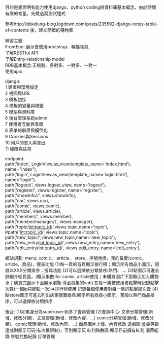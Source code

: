 目的是想證明有能力使用django、python coding與資料庫基本概念，由於時間有限的考量，先跳過寫測試程式  

參考http://dokelung-blog.logdown.com/posts/235592-django-notes-table-of-contents 後，建立簡單的購物車  

練習主題:  
FrontEnd: 展示會使用bootstrap、輪播功能  
了解RESTful API  
了解Entity-relationship model  
RDB基本概念:正規劃、多對多、一對多、一對一  
使用ajax  

django:  
1	建置與環境設定  
2	視圖與URL  
3	模板初探  
4	模板的變量與標籤  
5	模型與資料庫  
6	後台管理系統admin  
7	使用者互動與表單  
8	表單的驗證與模型化  
9	Cookies與Sessions  
10	用戶的登入與登出  
11	權限與註冊  

endpoint:  
path('index', LoginView.as_view(template_name='index.html'), name="index"),  
path('login', LoginView.as_view(template_name='login.html'), name="login"),  
path('logout/', views.logout_view, name='logout'),  
path('register/', views.register, name='register'),  
path('showinfo/<attr>/', views.showinfo),  
path('car', views.car),  
path('comic', views.comic),  
path('article', views.article),  
path('member/<attr>/', views.member),  
path('member/manager/<attr>/', views.manager),  
path('topic/<int:topic_id>/',views.topic,name='topic'), #path('<int:topic_id>/',views.topic,name='topic'),  
path('new_topic/',views.new_topic,name='new_topic'),  
path('new_entry/<int:topic_id>/',views.new_entry,name='new_entry'),  
path('edit_entry/<int:entry_id>/', views.edit_entry, name='edit_entry'),

網站規劃:
menu: comic， article， store，序號兌換，我的最愛(comic， article，商品)，搜尋功能 (1)每一頁的首頁顯示排行榜；顯示所有商品小圖示，預設以XXX分類排序；搜尋功能 (2)可以選擇依分類排序:熱門、.... (3)點圖示可進去詳細介紹頁面，(顯示集數:for comic, article使用；未購買圖片下面顯示加入購物車；購買完圖示下面顯示瀏覽:導至每集的sub) 在每一集被使用者點擊時記錄點擊次數(一個ip只能點一次)=>排行榜使用 記錄每個使用者對每一集的點擊總次數 (4)點store圖示可進去列出店家販賣商品:顯示所有商品小圖示，預設以熱門商品排序，可以選擇依分類排序

後台: (1)如果身分為superuser:則多了會員管理 (2)會員中心: 文章分類管理(新增、修改分類)、文章管理(新增、修改內容、...) comic分類管理(新增、修改分類)、comic管理(新增、修改內容、...) 商品圖片上傳、內容修改 遊戲區:會員等級達成則顯示可玩(有次數限制)，否則顯示灰 紅利點數區:顯示目前擁有紅利 消費紀錄 序號兌換紀錄 訂單管理
